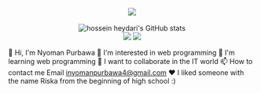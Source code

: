 <p align="center"><img src="https://www.codewars.com/users/nyoman-purbawa/badges/large"/><br /><br />
  <img src="https://github-readme-stats.vercel.app/api?username=nyoman-purbawa&show_icons=true&include_all_commits=true&theme=monokai" alt="hossein heydari's GitHub stats" /><br />
  <img src="https://github-readme-streak-stats.herokuapp.com/?user=nyoman-purbawa&theme=monokai"/>
  <img src="https://github-readme-stats.vercel.app/api/top-langs/?username=nyoman-purbawa&layout=compact&theme=monokai&langs_count=12"/><br />
</p>




👋 Hi, I'm Nyoman Purbawa
👀 I'm interested in web programming
🌱 I'm learning web programming
💞️ I want to collaborate in the IT world
📫 How to contact me Email inyomanpurbawa4@gmail.com
❤️ I liked someone with the name Riska from the beginning of high school :)

<!---
nyoman-purbawa/nyoman-purbawa is a ✨ special ✨ repository because its `README.md` (this file) appears on your GitHub profile.
You can click the Preview link to take a look at your changes.
--->




<!--
